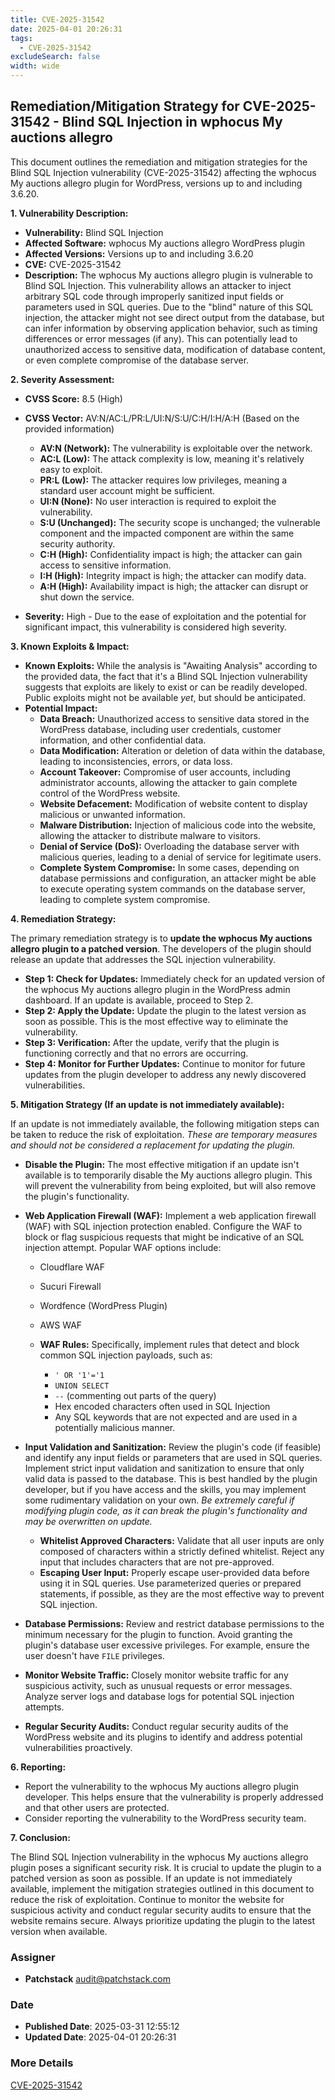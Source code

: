 ```yaml
---
title: CVE-2025-31542
date: 2025-04-01 20:26:31
tags:
  - CVE-2025-31542
excludeSearch: false
width: wide
---
```


## Remediation/Mitigation Strategy for CVE-2025-31542 - Blind SQL Injection in wphocus My auctions allegro

This document outlines the remediation and mitigation strategies for the Blind SQL Injection vulnerability (CVE-2025-31542) affecting the wphocus My auctions allegro plugin for WordPress, versions up to and including 3.6.20.

**1. Vulnerability Description:**

*   **Vulnerability:** Blind SQL Injection
*   **Affected Software:** wphocus My auctions allegro WordPress plugin
*   **Affected Versions:** Versions up to and including 3.6.20
*   **CVE:** CVE-2025-31542
*   **Description:** The wphocus My auctions allegro plugin is vulnerable to Blind SQL Injection.  This vulnerability allows an attacker to inject arbitrary SQL code through improperly sanitized input fields or parameters used in SQL queries.  Due to the "blind" nature of this SQL injection, the attacker might not see direct output from the database, but can infer information by observing application behavior, such as timing differences or error messages (if any).  This can potentially lead to unauthorized access to sensitive data, modification of database content, or even complete compromise of the database server.

**2. Severity Assessment:**

*   **CVSS Score:** 8.5 (High)
*   **CVSS Vector:** AV:N/AC:L/PR:L/UI:N/S:U/C:H/I:H/A:H (Based on the provided information)

    *   **AV:N (Network):**  The vulnerability is exploitable over the network.
    *   **AC:L (Low):** The attack complexity is low, meaning it's relatively easy to exploit.
    *   **PR:L (Low):** The attacker requires low privileges, meaning a standard user account might be sufficient.
    *   **UI:N (None):** No user interaction is required to exploit the vulnerability.
    *   **S:U (Unchanged):** The security scope is unchanged; the vulnerable component and the impacted component are within the same security authority.
    *   **C:H (High):** Confidentiality impact is high; the attacker can gain access to sensitive information.
    *   **I:H (High):** Integrity impact is high; the attacker can modify data.
    *   **A:H (High):** Availability impact is high; the attacker can disrupt or shut down the service.

*   **Severity:** High - Due to the ease of exploitation and the potential for significant impact, this vulnerability is considered high severity.

**3. Known Exploits & Impact:**

*   **Known Exploits:**  While the analysis is "Awaiting Analysis" according to the provided data, the fact that it's a Blind SQL Injection vulnerability suggests that exploits are likely to exist or can be readily developed. Public exploits might not be available *yet*, but should be anticipated.
*   **Potential Impact:**
    *   **Data Breach:** Unauthorized access to sensitive data stored in the WordPress database, including user credentials, customer information, and other confidential data.
    *   **Data Modification:**  Alteration or deletion of data within the database, leading to inconsistencies, errors, or data loss.
    *   **Account Takeover:**  Compromise of user accounts, including administrator accounts, allowing the attacker to gain complete control of the WordPress website.
    *   **Website Defacement:** Modification of website content to display malicious or unwanted information.
    *   **Malware Distribution:**  Injection of malicious code into the website, allowing the attacker to distribute malware to visitors.
    *   **Denial of Service (DoS):**  Overloading the database server with malicious queries, leading to a denial of service for legitimate users.
    *   **Complete System Compromise:** In some cases, depending on database permissions and configuration, an attacker might be able to execute operating system commands on the database server, leading to complete system compromise.

**4. Remediation Strategy:**

The primary remediation strategy is to **update the wphocus My auctions allegro plugin to a patched version**.  The developers of the plugin should release an update that addresses the SQL injection vulnerability.

*   **Step 1: Check for Updates:** Immediately check for an updated version of the wphocus My auctions allegro plugin in the WordPress admin dashboard. If an update is available, proceed to Step 2.
*   **Step 2: Apply the Update:** Update the plugin to the latest version as soon as possible.  This is the most effective way to eliminate the vulnerability.
*   **Step 3: Verification:** After the update, verify that the plugin is functioning correctly and that no errors are occurring.
*   **Step 4: Monitor for Further Updates:**  Continue to monitor for future updates from the plugin developer to address any newly discovered vulnerabilities.

**5. Mitigation Strategy (If an update is not immediately available):**

If an update is not immediately available, the following mitigation steps can be taken to reduce the risk of exploitation. *These are temporary measures and should not be considered a replacement for updating the plugin.*

*   **Disable the Plugin:**  The most effective mitigation if an update isn't available is to temporarily disable the My auctions allegro plugin. This will prevent the vulnerability from being exploited, but will also remove the plugin's functionality.

*   **Web Application Firewall (WAF):** Implement a web application firewall (WAF) with SQL injection protection enabled. Configure the WAF to block or flag suspicious requests that might be indicative of an SQL injection attempt. Popular WAF options include:
    *   Cloudflare WAF
    *   Sucuri Firewall
    *   Wordfence (WordPress Plugin)
    *   AWS WAF

    *   **WAF Rules:**  Specifically, implement rules that detect and block common SQL injection payloads, such as:
        *   `' OR '1'='1`
        *   `UNION SELECT`
        *   `--` (commenting out parts of the query)
        *   Hex encoded characters often used in SQL Injection
        *   Any SQL keywords that are not expected and are used in a potentially malicious manner.

*   **Input Validation and Sanitization:** Review the plugin's code (if feasible) and identify any input fields or parameters that are used in SQL queries. Implement strict input validation and sanitization to ensure that only valid data is passed to the database.  This is best handled by the plugin developer, but if you have access and the skills, you may implement some rudimentary validation on your own. *Be extremely careful if modifying plugin code, as it can break the plugin's functionality and may be overwritten on update.*
    *   **Whitelist Approved Characters:** Validate that all user inputs are only composed of characters within a strictly defined whitelist. Reject any input that includes characters that are not pre-approved.
    *   **Escaping User Input:** Properly escape user-provided data before using it in SQL queries.  Use parameterized queries or prepared statements, if possible, as they are the most effective way to prevent SQL injection.

*   **Database Permissions:** Review and restrict database permissions to the minimum necessary for the plugin to function.  Avoid granting the plugin's database user excessive privileges.  For example, ensure the user doesn't have `FILE` privileges.

*   **Monitor Website Traffic:**  Closely monitor website traffic for any suspicious activity, such as unusual requests or error messages.  Analyze server logs and database logs for potential SQL injection attempts.

*   **Regular Security Audits:** Conduct regular security audits of the WordPress website and its plugins to identify and address potential vulnerabilities proactively.

**6. Reporting:**

*   Report the vulnerability to the wphocus My auctions allegro plugin developer.  This helps ensure that the vulnerability is properly addressed and that other users are protected.
*   Consider reporting the vulnerability to the WordPress security team.

**7. Conclusion:**

The Blind SQL Injection vulnerability in the wphocus My auctions allegro plugin poses a significant security risk.  It is crucial to update the plugin to a patched version as soon as possible.  If an update is not immediately available, implement the mitigation strategies outlined in this document to reduce the risk of exploitation.  Continue to monitor the website for suspicious activity and conduct regular security audits to ensure that the website remains secure. Always prioritize updating the plugin to the latest version when available.

### Assigner
- **Patchstack** <audit@patchstack.com>

### Date
- **Published Date**: 2025-03-31 12:55:12
- **Updated Date**: 2025-04-01 20:26:31

### More Details
[CVE-2025-31542](https://www.cvedetails.com/cve/CVE-2025-31542)